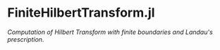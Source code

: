 # FiniteHilbertTransform.jl

*Computation of Hilbert Transform with finite boundaries and Landau's prescription.*

